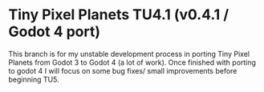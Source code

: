 # Tiny Pixel Planets TU4.1 (v0.4.1 / Godot 4 port)
This branch is for my unstable development process in porting Tiny Pixel Planets from Godot 3 to Godot 4 (a lot of work). Once finished with porting to godot 4 I will focus on some bug fixes/ small improvements before beginning TU5.